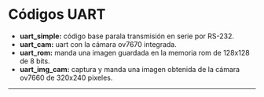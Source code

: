 # Códigos UART
- **uart_simple:** código base parala transmisión en serie por RS-232.
- **uart_cam:** uart con la cámara ov7670 integrada.
- **uart_rom:** manda una imagen guardada en la memoria rom de 128x128 de 8 bits.
- **uart_img_cam:** captura y manda una imagen obtenida de la cámara ov7660 de 320x240 pixeles.
---